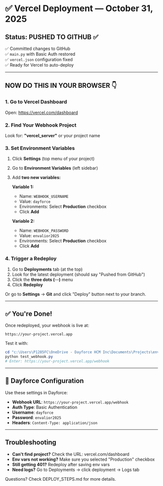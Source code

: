 # ✅ Vercel Deployment — October 31, 2025

## Status: PUSHED TO GITHUB ✅

✅ Committed changes to GitHub  
✅ `main.py` with Basic Auth restored  
✅ `vercel.json` configuration fixed  
✅ Ready for Vercel to auto-deploy

---

## NOW DO THIS IN YOUR BROWSER 👇

### 1. Go to Vercel Dashboard

Open: https://vercel.com/dashboard

### 2. Find Your Webhook Project

Look for: **"vercel_server"** or your project name

### 3. Set Environment Variables

1. Click **Settings** (top menu of your project)
2. Go to **Environment Variables** (left sidebar)
3. Add **two new variables:**

   **Variable 1:**
   - Name: `WEBHOOK_USERNAME`
   - Value: `dayforce`
   - Environments: Select **Production** checkbox
   - Click **Add**

   **Variable 2:**
   - Name: `WEBHOOK_PASSWORD`
   - Value: `envalior2025`
   - Environments: Select **Production** checkbox
   - Click **Add**

### 4. Trigger a Redeploy

1. Go to **Deployments** tab (at the top)
2. Look for the latest deployment (should say "Pushed from GitHub")
3. Click the **three dots (⋯)** menu
4. Click **Redeploy**

Or go to **Settings** → **Git** and click "Deploy" button next to your branch.

---

## ✅ You're Done!

Once redeployed, your webhook is live at:

```
https://your-project.vercel.app
```

Test it with:

```powershell
cd "c:\Users\P1285FC\OneDrive - Dayforce HCM Inc\Documents\Projects\envalior_bra\tools"
python test_webhook.py
# Enter: https://your-project.vercel.app/webhook
```

---

## 🔗 Dayforce Configuration

Use these settings in Dayforce:

- **Webhook URL**: `https://your-project.vercel.app/webhook`
- **Auth Type**: Basic Authentication
- **Username**: `dayforce`
- **Password**: `envalior2025`
- **Headers**: `Content-Type: application/json`

---

## Troubleshooting

- **Can't find project?** Check the URL: vercel.com/dashboard
- **Env vars not working?** Make sure you selected "Production" checkbox
- **Still getting 401?** Redeploy after saving env vars
- **Need logs?** Go to Deployments → click deployment → Logs tab

Questions? Check DEPLOY_STEPS.md for more details.
